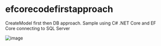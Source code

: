 # efcorecodefirstapproach
CreateModel first then DB approach. Sample using C# .NET Core and EF Core connecting to SQL Server 

![image](https://user-images.githubusercontent.com/61469290/101336962-18afda00-38a1-11eb-857f-f4a85a182018.png)

